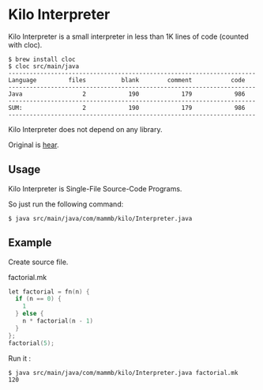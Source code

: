 # Kilo Interpreter

Kilo Interpreter is a small interpreter in less than 1K lines of code (counted with cloc).

```
$ brew install cloc
$ cloc src/main/java
----------------------------------------------------------------------
Language         files          blank        comment           code
----------------------------------------------------------------------
Java                 2            190            179            986
----------------------------------------------------------------------
SUM:                 2            190            179            986
----------------------------------------------------------------------

```

Kilo Interpreter does not depend on any library.

Original is [hear](https://interpreterbook.com/).


## Usage

Kilo Interpreter is Single-File Source-Code Programs.

So just run the following command:

```
$ java src/main/java/com/mammb/kilo/Interpreter.java
```


## Example

Create source file.
 
factorial.mk
```c
let factorial = fn(n) {
  if (n == 0) {
    1
  } else {
    n * factorial(n - 1)
  }
};
factorial(5);
```

Run it :
```
$ java src/main/java/com/mammb/kilo/Interpreter.java factorial.mk
120
```



